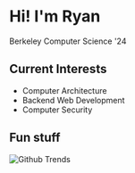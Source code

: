 # Hi! I'm Ryan
Berkeley Computer Science '24

## Current Interests
- Computer Architecture
- Backend Web Development
- Computer Security


## Fun stuff
![Github Trends](https://api.githubtrends.io/user/svg/goblinrum/langs?time_range=one_year&include_private=True&loc_metric=changed&theme=dark)

<!--
**goblinrum/goblinrum** is a ✨ _special_ ✨ repository because its `README.md` (this file) appears on your GitHub profile.

Here are some ideas to get you started:

- 🔭 I’m currently working on ...
- 🌱 I’m currently learning ...
- 👯 I’m looking to collaborate on ...
- 🤔 I’m looking for help with ...
- 💬 Ask me about ...
- 📫 How to reach me: ...
- 😄 Pronouns: ...
- ⚡ Fun fact: ...
-->

